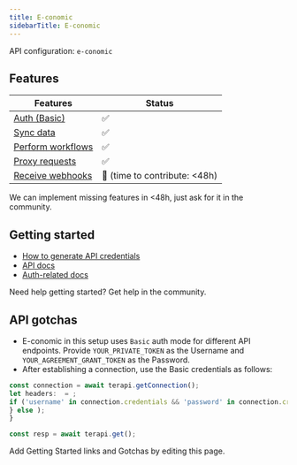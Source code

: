 ```yaml
---
title: E-conomic
sidebarTitle: E-conomic
---
```


API configuration: `e-conomic`

## Features

| Features | Status |
| - | - |
| [Auth (Basic)](/integrate/guides/authorize-an-api) | ✅ |
| [Sync data](/integrate/guides/sync-data-from-an-api) | ✅ |
| [Perform workflows](/integrate/guides/perform-workflows-with-an-api) | ✅ |
| [Proxy requests](/integrate/guides/proxy-requests-to-an-api) | ✅ |
| [Receive webhooks](/integrate/guides/receive-webhooks-from-an-api) | 🚫 (time to contribute: &lt;48h) |

We can implement missing features in &lt;48h, just ask for it in the community.

## Getting started

-   [How to generate API credentials](https://www.e-conomic.com/developer/connect)
-   [API docs](https://www.e-conomic.com/developer/documentation)
-   [Auth-related docs](https://apis.e-conomic.com/#Accounts..section/Authentication)

Need help getting started? Get help in the community.

## API gotchas
- E-conomic in this setup uses `Basic` auth mode for different API endpoints. Provide `YOUR_PRIVATE_TOKEN` as the Username and `YOUR_AGREEMENT_GRANT_TOKEN` as the Password.
- After establishing a connection, use the Basic credentials as follows:
```js
const connection = await terapi.getConnection();
let headers:  = ;
if ('username' in connection.credentials && 'password' in connection.credentials) ;
} else );
}

const resp = await terapi.get();
```

Add Getting Started links and Gotchas by editing this page.
    
